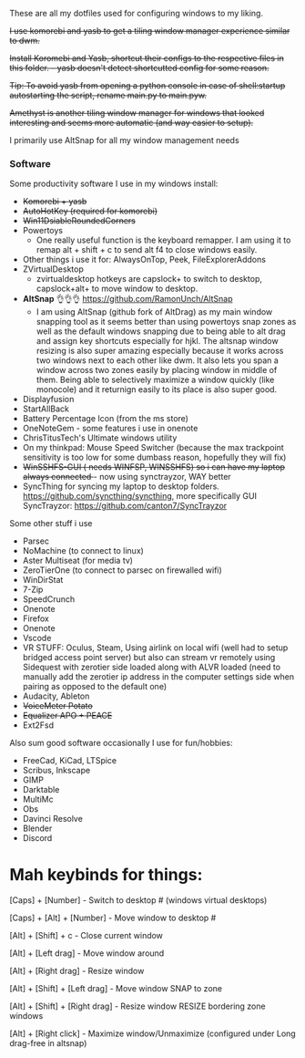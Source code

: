 These are all my dotfiles used for configuring windows to my liking. 

<strike> I use komorebi and yasb to get a tiling window manager experience similar to dwm.

Install Koromebi and Yasb, shortcut their configs to the respective files in this folder. - yasb doesn't detect shortcutted config for some reason.

Tip: To avoid yasb from opening a python console in case of shell:startup autostarting the script, rename main.py to main.pyw.

Amethyst is another tiling window manager for windows that looked interesting and seems more automatic (and way easier to setup). </strike>

I primarily use AltSnap for all my window management needs

### Software

Some productivity software I use in my windows install:

* <strike> Komorebi + yasb </strike>
* <strike> AutoHotKey (required for komorebi) </strike>
* <strike> Win11DsiableRoundedCorners </strike>
* Powertoys
  * One really useful function is the keyboard remapper. I am using it to remap alt + shift + c to send alt f4 to close windows easily. 
 * Other things i use it for: AlwaysOnTop, Peek, FileExplorerAddons
* ZVirtualDesktop
   * zvirtualdesktop hotkeys are capslock+<number> to switch to desktop, capslock+alt+<number> to move window to desktop.
* **AltSnap** 👌👌👌 https://github.com/RamonUnch/AltSnap
   * I am using AltSnap (github fork of AltDrag) as my main window snapping tool as it seems better than using powertoys snap zones as well as the default windows snapping due to being able to alt drag and assign key shortcuts especially for hjkl. The altsnap window resizing is also super amazing especially because it works across two windows next to each other like dwm. It also lets you span a window across two zones easily by placing window in middle of them. Being able to selectively maximize a window quickly (like monocole) and it returnign easily to its place is also super good.
* Displayfusion
* StartAllBack
* Battery Percentage Icon (from the ms store)
* OneNoteGem - some features i use in onenote
* ChrisTitusTech's Ultimate windows utility
* On my thinkpad: Mouse Speed Switcher (because the max trackpoint sensitivity is too low for some dumbass reason, hopefully they will fix)
* <strike> WinSSHFS-GUI ( needs WINFSP, WINSSHFS) so i can have my laptop always connected </strike> - now using synctrayzor, WAY better
* SyncThing for syncing my laptop to desktop folders. https://github.com/syncthing/syncthing, more specifically GUI SyncTrayzor: https://github.com/canton7/SyncTrayzor

Some other stuff i use
* Parsec
* NoMachine (to connect to linux)
* Aster Multiseat (for media tv)
* ZeroTierOne (to connect to parsec on firewalled wifi)
* WinDirStat
* 7-Zip
* SpeedCrunch
* Onenote
* Firefox
* Onenote
* Vscode
* VR STUFF: Oculus, Steam, Using airlink on local wifi (well had to setup bridged access point server) but also can stream vr remotely using Sidequest with zerotier side loaded along with ALVR loaded (need to manually add the zerotier ip address in the computer settings side when pairing as opposed to the default one)
* Audacity, Ableton
* <strike> VoiceMeter Potato </strike>
* <strike> Equalizer APO + PEACE </strike>
* Ext2Fsd
  
Also sum good software occasionally I use for fun/hobbies:
* FreeCad, KiCad, LTSpice
* Scribus, Inkscape
* GIMP
* Darktable
* MultiMc
* Obs
* Davinci Resolve
* Blender
* Discord
  
# Mah keybinds for things:

[Caps] + [Number]              - Switch to desktop # (windows virtual desktops)

[Caps] + [Alt] + [Number]      - Move window to desktop #

[Alt] + [Shift] + c            - Close current window

[Alt] + [Left drag]            - Move window around

[Alt] + [Right drag]           - Resize window

[Alt] + [Shift] + [Left drag]  - Move window SNAP to zone

[Alt] + [Shift] + [Right drag] - Resize window RESIZE bordering zone windows

[Alt] + [Right click]          - Maximize window/Unmaximize (configured under Long drag-free in altsnap)




